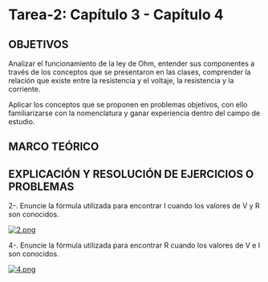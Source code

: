 # Tarea-2: Capítulo 3 - Capítulo 4

## OBJETIVOS

Analizar el funcionamiento de la ley de Ohm, entender sus componentes a través de los conceptos que se presentaron en las clases,
comprender la relación que existe entre la resistencia y el voltaje, la resistencia y la corriente.

Aplicar los conceptos que se proponen en problemas objetivos, con ello familiarizarse con la nomenclatura y ganar experiencia 
dentro del campo de estudio.

## MARCO TEÓRICO

## EXPLICACIÓN Y RESOLUCIÓN DE EJERCICIOS O PROBLEMAS

2-. Enuncie la fórmula utilizada para encontrar I cuando los valores de V y R son conocidos.

[![2.png](https://i.postimg.cc/bwVYGjmB/2.png)](https://postimg.cc/RWfx8257)


4-. Enuncie la fórmula utilizada para encontrar R cuando los valores de V e I son conocidos.

[![4.png](https://i.postimg.cc/qqQYqppb/4.png)](https://postimg.cc/CnBJ6TBk)
